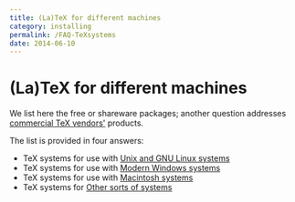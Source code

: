 ```yaml
---
title: (La)TeX for different machines
category: installing
permalink: /FAQ-TeXsystems
date: 2014-06-10
---
```


# (La)TeX for different machines

We list here the free or shareware packages;
  another question addresses
  [commercial TeX vendors'](/FAQ-commercial) products.

The list is provided in four answers:
  

-  TeX systems for use with
    [Unix and GNU Linux systems](/FAQ-sysunix)
-  TeX systems for use with 
    [Modern Windows systems](/FAQ-syswin32)
-  TeX systems for use with 
    [Macintosh systems](/FAQ-sysmac)
-  TeX systems for 
    [Other sorts of systems](/FAQ-sysother)

